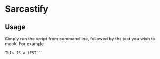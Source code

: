 # Sarcastify

## Usage

Simply run the script from command line, followed by the text you wish to mock.  For example

```.\sarcastify.py This is a test
ThIs IS a tEST```
